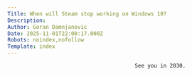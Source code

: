 ```yaml
---
Title: When will Steam stop working on Windows 10?
Description: 
Author: Goran Damnjanovic
Date: 2025-11-01T22:00:17.000Z
Robots: noindex,nofollow
Template: index
---
```


                                            See you in 2030.
                                        